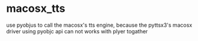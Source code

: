 # macosx_tts
use pyobjus to call the macosx's tts engine, because the pyttsx3's macosx driver using pyobjc api can not works with plyer togather
